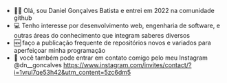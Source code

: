 - 🤝🏻 Olá, sou Daniel Gonçalves Batista e entrei em 2022 na comunidade github
- 💻 Tenho interesse por desenvolvimento web, engenharia de software, e outras áreas do conhecimento que integram saberes diversos
- 🆕️ faço a publicação frequente de repositórios novos e variados para aperfeiçoar minha programação 
- 📣 você também pode entrar em contato comigo pelo meu Instagram @dn__goncalves https://www.instagram.com/invites/contact/?i=1vrul7qe53h42&utm_content=5zc6dm5

<!---
DanielGB2005/DanielGB2005 is a ✨ special ✨ repository because its `README.md` (this file) appears on your GitHub profile.
You can click the Preview link to take a look at your changes.
--->
